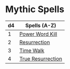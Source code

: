 # Mythic Spells

| d4  | Spells (A-Z)                                |
| --- | ------------------------------------------- |
| 1   | [Power Word Kill](Power%20Word%20Kill.md)   |
| 2   | [Resurrection](Resurrection.md)             |
| 3   | [Time Walk](Time%20Walk.md)                 |
| 4   | [True Resurrection](True%20Resurrection.md) |
